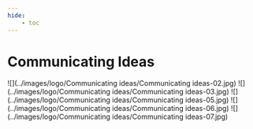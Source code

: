 ```yaml
---
hide:
    - toc
---
```

# **Communicating Ideas** 

 ![](../images/logo/Communicating ideas/Communicating ideas-02.jpg)
 ![](../images/logo/Communicating ideas/Communicating ideas-03.jpg)
 ![](../images/logo/Communicating ideas/Communicating ideas-05.jpg)
 ![](../images/logo/Communicating ideas/Communicating ideas-06.jpg)
 ![](../images/logo/Communicating ideas/Communicating ideas-07.jpg)



 